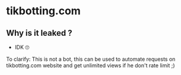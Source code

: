 # tikbotting.com

## Why is it leaked ?
- IDK 🙄

To clarify: This is not a bot, this can be used to automate requests on tikbotting.com website and get unlimited views if he don't rate limit ;)
